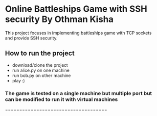 # Online Battleships Game with SSH security By Othman Kisha

This project focuses in implementing battleships game with TCP sockets and provide SSH security.

## How to run the project

- download/clone the project
- run alice.py on one machine
- run bob.py on other machine
- play :)

### The game is tested on a single machine but multiple port but can be modified to run it with virtual machines

====================================
